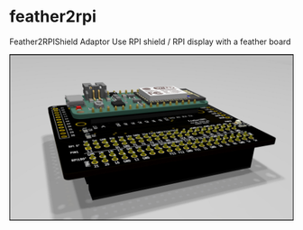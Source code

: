 # feather2rpi
Feather2RPIShield Adaptor
Use RPI shield / RPI display with a feather board

![alt text](https://github.com/ccadic/feather2rpi/blob/main/Feather2RPI2.jpg)
